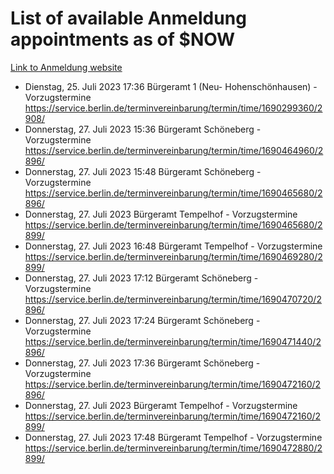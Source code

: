 # List of available Anmeldung appointments as of $NOW
[Link to Anmeldung website](https://service.berlin.de/terminvereinbarung/termin/tag.php?termin=1&anliegen[]=120686&dienstleisterlist=122210,122217,327316,122219,327312,122227,327314,122231,327346,122243,327348,122254,122252,329742,122260,329745,122262,329748,122271,327278,122273,327274,122277,327276,330436,122280,327294,122282,327290,122284,327292,122291,327270,122285,327266,122286,327264,122296,327268,150230,329760,122297,327286,122294,327284,122312,329763,122314,329775,122304,327330,122311,327334,122309,327332,317869,122281,327352,122279,329772,122283,122276,327324,122274,327326,122267,329766,122246,327318,122251,327320,122257,327322,122208,327298,122226,327300&herkunft=http%3A%2F%2Fservice.berlin.de%2Fdienstleistung%2F120686%2F)
- Dienstag, 25. Juli 2023 17:36 Bürgeramt 1 (Neu- Hohenschönhausen) - Vorzugstermine https://service.berlin.de/terminvereinbarung/termin/time/1690299360/2908/
- Donnerstag, 27. Juli 2023 15:36 Bürgeramt Schöneberg - Vorzugstermine https://service.berlin.de/terminvereinbarung/termin/time/1690464960/2896/
- Donnerstag, 27. Juli 2023 15:48 Bürgeramt Schöneberg - Vorzugstermine https://service.berlin.de/terminvereinbarung/termin/time/1690465680/2896/
- Donnerstag, 27. Juli 2023  Bürgeramt Tempelhof - Vorzugstermine https://service.berlin.de/terminvereinbarung/termin/time/1690465680/2899/
- Donnerstag, 27. Juli 2023 16:48 Bürgeramt Tempelhof - Vorzugstermine https://service.berlin.de/terminvereinbarung/termin/time/1690469280/2899/
- Donnerstag, 27. Juli 2023 17:12 Bürgeramt Schöneberg - Vorzugstermine https://service.berlin.de/terminvereinbarung/termin/time/1690470720/2896/
- Donnerstag, 27. Juli 2023 17:24 Bürgeramt Schöneberg - Vorzugstermine https://service.berlin.de/terminvereinbarung/termin/time/1690471440/2896/
- Donnerstag, 27. Juli 2023 17:36 Bürgeramt Schöneberg - Vorzugstermine https://service.berlin.de/terminvereinbarung/termin/time/1690472160/2896/
- Donnerstag, 27. Juli 2023  Bürgeramt Tempelhof - Vorzugstermine https://service.berlin.de/terminvereinbarung/termin/time/1690472160/2899/
- Donnerstag, 27. Juli 2023 17:48 Bürgeramt Tempelhof - Vorzugstermine https://service.berlin.de/terminvereinbarung/termin/time/1690472880/2899/

